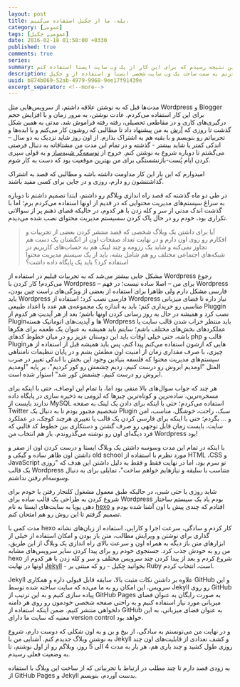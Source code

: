 ```yaml
---
layout: post
title: بله، ما از جکیل استفاده می‌کنیم.
category: [عمومی]
tags: [عمومی, جکیل]
date: 2016-02-18 01:50:00 +0330
published: true
comments: true
series:
summary: بعد از مدت‌ها دوباره تصمیم به نوشتن در یک وبلاگ شخصی گرفتم، برای این‌ کار حالت‌ها و روش‌های مختلف ممکن رو بررسی کردم و بالاخره به این نتیجه رسیدم که برای این کار از یک وب سایت ایستا استفاده کنم.
description: ایده‌های من در ارتباط با دلایل مهاجرتم به سمت ساخت یک وب سایت شخصی ایستا و استفاده از و جکیل.
uuid: b874b069-52ab-4979-9968-9ee17f91439e
excerpt_separator: <!--more--> 
---
```

مدت‌ها قبل که به نوشتن علاقه داشتم، از سرویس‌هایی مثل Wordpress و Blogger برای این کار استفاده می‌کردم. عادت نوشتن، به مرور زمان و با افزایش حجم درگیری‌های کاری و در مقاطعی تحصیلی، رفته رفته فراموش شد. مدتی به همین شکل گذشت تا روزی که [آرش](http://thearash.net)  به من پیشنهاد داد تا مطالبی که روشون کار می‌کنم و یا ایده‌ها و تجربیاتم رو بنویسم و با بقیه هم به اشتراک بذارم.
از اون روز شاید نزدیک به دو سال – اندکی کمتر یا شاید بیشتر - گذشته و در تمام این مدت من مشتاقانه به دنبال فرصتی می‌گشتم تا دوباره شروع به نوشتن کنم. خروج از [توسعه‌گر شبیه‌ساز](http://simulator.ir)  و به قولی سپری کردن ایام پُست-بازنشستگی برای من بهترین موقعیت بود که دست به کار شوم.

امیدوارم که این بار این کار مداومت داشته باشه و مطالبی که قصد به اشتراک گذاشتنشون رو دارم، روزی و در جایی برای کسی مفید باشند.

در طی دو ماه گذشته که قصد راه اندازی وبلاگم رو داشتم، ابتدا تصمیم داشتم تا دوباره به سراغ سیستم‌های مدیریت محتوایی که در قدیم از اونها استفاده می‌کردم برم؛ اما با گذشت اندک مدتی از سر و کله زدن با هر کدوم، در حالیکه فضای ذهنم پر از سوالاتی تکراری بود، خودم رو در حال پاک کردن سسیستم مدیریت محتوای نصب شده می‌دیدم.

<p><blockquote class="warning">
آیا برای داشتن یک وبلاگ شخصی که قصد منتشر کردن بعضی از تجربیات و افکارم رو روی اون دارم و در نهایت تعداد صفحات اون از انگشتان یک دست هم تجاوز نمی‌کنه و شاید یک رزومه و چند لینک هم به حساب‌های کاربریم در شبکه‌های اجتماعی مختلف رو هم شامل بشه، باید از یک سیستم مدیریت محتوا استفاده کرد؟ باید یک پایگاه داده داشت؟
</blockquote></p>

مشکل جایی بیشتر می‌شد که به تجربیات قبلیم در استفاده از Wordpress رجوع می‌کردم! کار کردن با Wordpress – برای من – اصلا ساده نیست؛ در فهم Wordpress فارسی مشکل دارم ولی ظاهرا برای استفاده از بعضی از ویژگی‌های راست چین بودن، باید Wordpress فارسی نصب کرد؛ استفاده از Wordpress نیاز داره تا فضای میزبانی مناسبی رو خریداری کنم؛ باید به اندازه یک مجموعه‌ی هم عدد با اعداد طبیعی Pluggin نصب کرد و همیشه در حال به روز رسانی کردن اونها باشم؛ بعد از هر آپدیتِ هر کدوم از Pluginها و آپدیت‌های اتوماتیک هسته Wordpress باید منتظر خراب شدن قالب سایت یا عملکردهای بخش‌های مختلف باشم؛ سایتم باید همیشه به عنوان یک طعمه برای هکرها باشه، حتی خیلی اوقات باید این دوستان عزیز رو در میان خطوط کدهای php قالب و Pluginهایی که ازشون استفاده می‌کنم پیدا کنم، پس باید همیشه قبل از استفاده از هر چیزی، با صرف مقداری زمان از امنیت اون مطمئن بشم و در پایان تنظیمات نامتناهی سیستم‌های مدیریت محتوا که فلسفه بنیادین وجود این بخش با اندکی تغییر در ضرب المثل "اومدیم ابروش رو درست کنیم، زدیم چشمش رو کور کردیم"، بر پایه "اومدیم ابروش رو درست کنیم، چشمش کور شد" استوار شده است.

هر چند که جواب سوال‌های بالا منفی بود اما، با تمام این اوصاف، حتی با اینکه برای مسخره‌ترین، ساده‌ترین و کوتاه‌ترین چیزها که لزومی به ذخیره سازی در پایگاه داده ندارند بایست از MySQL استفاده می‌کردم؛ حتی با اینکه برای دادن یک لینک به صفحه Twitter شخصیم مجبور بودم تا به دنبال یک Plugin سبک، راحت، خوشگل، مناسب، امن و ... بگردم؛ حتی با اینکه برای فارسی کردن یک قالب یا تغییری هرچند کوچک، در عملکرد سایت، بایست زمان قابل توجهی رو صرف گشتن و دستکاری بین خطوط کد قالبی که فرد دیگه‌ای اون رو نوشته می‌گذروندم، باز هم انتخاب من Wordpress بود!

با اینکه در تمام این مدت وسوسه داشتن یک وبلاگ ایستا و درست کردن اون از صفر و داشتن اون ظاهر ساده و گیکی و old school مورد نظرم با استفاده از HTML ،CSS و JavaScript تو سرم بود، اما در نهایت فقط و فقط به دلیل داشتن این هدف که "روزی یک قالب Wordpress متناسب با سلیقه و نیازهایم خواهم ساخت"، تمایلی برای به دنبال وسوسه‌ام رفتن نداشتم.

شاید روزی یا حتی شبی، در حالیکه طبق معمول مشغول کلنجار رفتن با خودم برای شروع کردن به طراحی یک قالب ساده برای Wordpress بودم یاد یک سیستم ساختار دهی پویا به سایت‌های ایستا به نام [hexo](http://hexo.io)  افتادم که چندی پیش با اون آشنا شده بودم و تصمیم گرفتم تا این روش رو هم امتحان کنم.

مدت کمی با hexo کار کردم و سادگی، سرعت اجرا و کارایی، استفاده از زبان‌های نشانه گذاری برای نوشتن و ویرایش مطالب، متن باز بودن و امکان استفاده از خیلی از ابزارهای متن باز دیگه به همراه اون و سرعت بالای راه‌ اندازی یک وبلاگ از این طریق، من رو به خودش جذب کرد. جستجوی خودم رو برای پیدا کردن سایر سرویس‌های مشابه hexo شروع کردم و بعد از پیدا کردن چند سرویس مختلف و سر و کله زدن با هر کدوم از اونها در نهایت [Jekyll](http://jekyllrb.com)   - بخوانید جِکیل - رو که مبتنی بر Ruby است، انتخاب کردم.

Jekyll علاوه بر داشتن نکات مثبت بالا، سابقه قابل قبولی داره و همکاری GitHub و این سرویس، این امکان رو به ما می‌ده که سایت ساخته شده توسط Jekyll رو روی GitHub پیاده سازی کنیم و به این ترتیب از GitHub Pages به صورت رایگان به عنوان فضای میزبانی مورد نیاز استفاده کنیم و به راحتی صفحه شخصی خودمون رو روی هر دامنه دلخواهی منتشر کنیم. ضمن اینکه استفاده از GitHub به عنوان فضای میزبانی، به این معنیه که سایت ما دارای version control خواهد بود.

و در نهایت من می‌تونستم به سادگی، از بیخ و بن و به اون شکلی که دوست دارم، شروع به نوشتن وبلاگ جدیدم کنم. آشنایی من با Jekyll و کشف تعدادی از قابلیت‌های اون چند روزی طول کشید و چند باری هم، هر بار به مدت 4 الی 5 روز، وبلاگم رو از اول نوشتم، تا به وضعیت فعلی رسیدم.

به زودی قصد دارم تا چند مطلب در ارتباط با تجربیاتی که از ساخت این وبلاگ با استفاده از GitHub Pages و Jekyll بدست آوردم، بنویسم.
